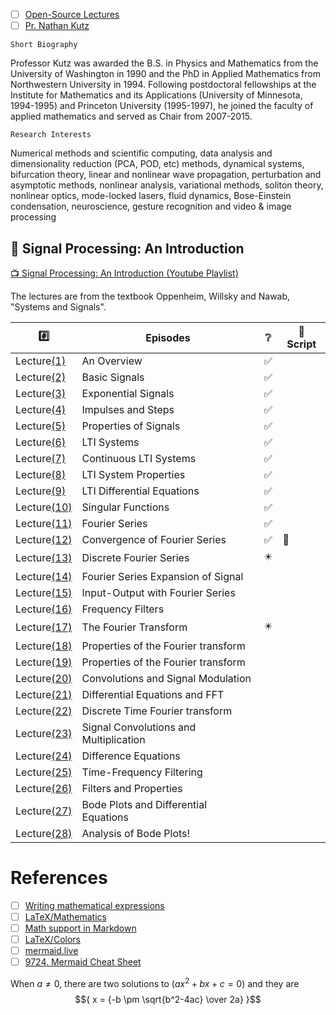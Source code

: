 
- [ ] [Open-Source Lectures](http://faculty.washington.edu/kutz/page5/page23)
- [ ] [Pr. Nathan Kutz](http://faculty.washington.edu/kutz/page4)

`Short Biography`

Professor Kutz was awarded the B.S. in Physics and Mathematics from the University of Washington in 1990 and the PhD in Applied Mathematics from Northwestern University in 1994. Following postdoctoral fellowships at the Institute for Mathematics and its Applications (University of Minnesota, 1994-1995) and Princeton University (1995-1997), he joined the faculty of applied mathematics and served as Chair from 2007-2015.

`Research Interests`

Numerical methods and scientific computing, data analysis and dimensionality reduction (PCA, POD, etc) methods, dynamical systems, bifurcation theory, linear and nonlinear wave propagation, perturbation and asymptotic methods, nonlinear analysis, variational methods, soliton theory, nonlinear optics, mode-locked lasers, fluid dynamics, Bose-Einstein condensation, neuroscience, gesture recognition and video & image processing



## :round_pushpin: Signal Processing: An Introduction

[:tv: Signal Processing: An Introduction (Youtube Playlist)](https://www.youtube.com/playlist?list=PL6Vi_EcJpt8E96_JTKoOKY3HYWVGjf6b4) 

The lectures are from the textbook Oppenheim, Willsky and Nawab, "Systems and Signals".

|  :hash:            |  Episodes                              | :grey_question:    | :scroll:  Script |
|--------------------|----------------------------------------|--------------------|------|
| Lecture[(1)](1)    | An Overview                            | :white_check_mark: | 
| Lecture[(2)](2)    | Basic Signals                          | :white_check_mark: | 
| Lecture[(3)](3)    | Exponential Signals                    | :white_check_mark: | 
| Lecture[(4)](4)    | Impulses and Steps                     | :white_check_mark: | 
| Lecture[(5)](5)    | Properties of Signals                  | :white_check_mark: | 
| Lecture[(6)](6)    | LTI Systems                            | :white_check_mark: | 
| Lecture[(7)](7)    | Continuous LTI Systems                 | :white_check_mark: | 
| Lecture[(8)](8)    | LTI System Properties                  | :white_check_mark: | 
| Lecture[(9)](9)    | LTI Differential Equations             | :white_check_mark: | 
| Lecture[(10)](_10) | Singular Functions                     | :white_check_mark: | 
| Lecture[(11)](_11) | Fourier Series                         | :white_check_mark: | 
| Lecture[(12)](_12) | Convergence of Fourier Series          | :white_check_mark: | :scroll: |
| Lecture[(13)](_13) | Discrete Fourier Series                | :eight_pointed_black_star: | 
| Lecture[(14)](14)  | Fourier Series Expansion of Signal     |
| Lecture[(15)](15)  | Input-Output with Fourier Series       |
| Lecture[(16)](16)  | Frequency Filters                      |
| Lecture[(17)](_17) | The Fourier Transform                  | :eight_pointed_black_star: | 
| Lecture[(18)](18)  | Properties of the Fourier transform    |
| Lecture[(19)](19)  | Properties of the Fourier transform    |
| Lecture[(20)](_20) | Convolutions and Signal Modulation     |
| Lecture[(21)](21)  | Differential Equations and FFT         |
| Lecture[(22)](22)  | Discrete Time Fourier transform        |
| Lecture[(23)](23)  | Signal Convolutions and Multiplication |
| Lecture[(24)](24)  | Difference Equations                   |
| Lecture[(25)](25)  | Time-Frequency Filtering               |
| Lecture[(26)](26)  | Filters and Properties                 |
| Lecture[(27)](27)  | Bode Plots and Differential Equations  |
| Lecture[(28)](28)  | Analysis of Bode Plots!                |


# References

- [ ] [Writing mathematical expressions](https://docs.github.com/en/get-started/writing-on-github/working-with-advanced-formatting/writing-mathematical-expressions)
- [ ] [LaTeX/Mathematics](https://en.wikibooks.org/wiki/LaTeX/Mathematics)
- [ ] [Math support in Markdown](https://github.blog/2022-05-19-math-support-in-markdown/)
- [ ] [LaTeX/Colors](https://en.wikibooks.org/wiki/LaTeX/Colors)
- [ ] [mermaid.live](https://mermaid.live/)
- [ ] [9724. Mermaid Cheat Sheet](https://jojozhuang.github.io/tutorial/mermaid-cheat-sheet/)

When $a \ne 0$, there are two solutions to $(ax^2 + bx + c = 0)$ and they are 
$${ x = {-b \pm \sqrt{b^2-4ac} \over 2a} }$$





